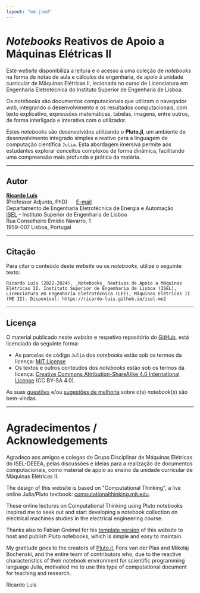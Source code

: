 ```yaml
---
layout: "md.jlmd"
---
```


# _Notebooks_ Reativos de Apoio a **Máquinas Elétricas II**

Este *website* disponibiliza a leitura e o acesso a uma coleção de *notebooks* na forma de notas de aula e cálculos de engenharia, de apoio à unidade curricular de Máquinas Elétricas II, lecionada no curso de Licenciatura em Engenharia Eletrotécnica do Instituto Superior de Engenharia de Lisboa.

Os *notebooks* são documentos computacionais que utilizam o navegador *web*, integrando o desenvolvimento e os resultados computacionais, com texto explicativo, expressões matemáticas, tabelas, imagens, entre outros, de forma interligada e interativa com o utilizador.

Estes *notebooks* são desenvolvidos utilizando o **Pluto.jl**, um ambiente de desenvolvimento integrado simples e reativo para a linguagem de computação científica `Julia`. Esta abordagem imersiva permite aos estudantes explorar conceitos complexos de forma dinâmica, facilitando uma compreensão mais profunda e prática da matéria.


---
## Autor

[**Ricardo Luís**](https://www.isel.pt/docentes/ricardo-jorge-ferreira-luis)  
(Professor Adjunto, PhD)&nbsp;&nbsp;&nbsp;&nbsp;&nbsp;&nbsp;[E-mail](mailto:ricardo.luis@isel.pt)  
Departamento de Engenharia Eletrotécnica de Energia e Automação  
[ISEL](https://www.isel.pt/) - Instituto Superior de Engenharia de Lisboa  
Rua Conselheiro Emídio Navarro, 1  
1959-007 Lisboa, Portugal  

---
## Citação

Para citar o conteúdo deste *website* ou os *notebooks*, utilize o seguinte texto:
```
Ricardo Luís (2022-2024). _Notebooks_ Reativos de Apoio a Máquinas Elétricas II. Instituto Superior de Engenharia de Lisboa (ISEL), Licenciatura em Engenharia Eletrotécnica (LEE), Máquinas Elétricas II (ME II). Disponível: https://ricardo-luis.github.io/isel-me2
```

---  
## Licença

O material publicado neste *website* e respetivo repositório do [GitHub](https://github.com/Ricardo-Luis/isel-me2), está licenciado da seguinte forma:

- As parcelas de código `Julia` dos *notebooks* estão sob os termos da licença: [MIT License](https://tldrlegal.com/license/mit-license)
- Os textos e outros conteúdos dos *notebooks* estão sob os termos da licença: [Creative Commons Attribution-ShareAlike 4.0 International License](https://creativecommons.org/licenses/by-sa/4.0/deed.pt) (CC BY-SA 4.0).
 

As suas [questões](https://github.com/Ricardo-Luis/isel-me2/issues) e/ou [sugestões de melhoria](https://github.com/Ricardo-Luis/isel-me2/pulls) sobre o(s) *notebook*(*s*) são bem-vindas.

---
# Agradecimentos / Acknowledgements

Agradeço aos amigos e colegas do Grupo Disciplinar de Máquinas Elétricas do ISEL-DEEEA, pelas discussões e ideias para a realização de documentos computacionais, como material de apoio ao ensino da unidade curricular de Máquinas Elétricas II.

The design of this website is based on "Computational Thinking", a live online Julia/Pluto textbook: [computationalthinking.mit.edu](https://computationalthinking.mit.edu). 

These online lectures on Computational Thinking using Pluto notebooks inspired me to seek out and start developing a notebook collection on electrical machines studies in the electrical engineering course. 

Thanks also to Fabian Greimel for his [template version](https://github.com/greimel/pluto-course-template) of this website to host and publish Pluto notebooks, which is simple and easy to maintain. 

My gratitude goes to the creators of [Pluto.jl](https://github.com/fonsp/Pluto.jl), Fons van der Plas and Mikołaj Bochenski, and the entire team of contributors who, due to the reactive characteristics of their notebook environment for scientific programming language Julia, motivated me to use this type of computational document for teaching and research.


Ricardo Luís
